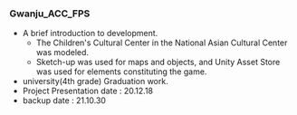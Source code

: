 ### Gwanju_ACC_FPS

- A brief introduction to development.
  - The Children's Cultural Center in the National Asian Cultural Center was modeled.
  - Sketch-up was used for maps and objects, and Unity Asset Store was used for elements constituting the game.
- university(4th grade) Graduation work.
- Project Presentation date : 20.12.18
- backup date : 21.10.30

